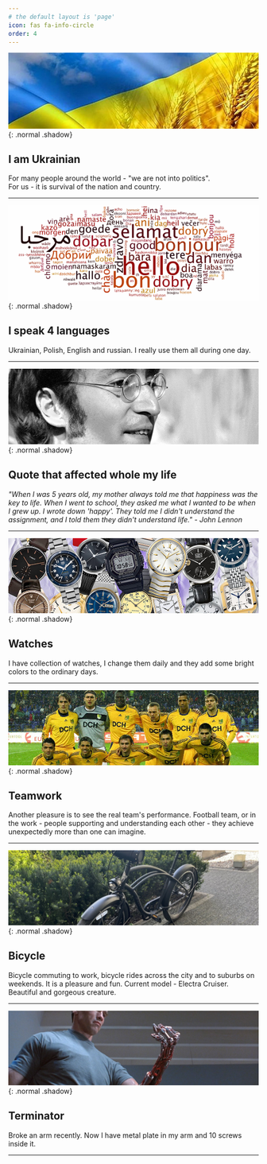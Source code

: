 ```yaml
---
# the default layout is 'page'
icon: fas fa-info-circle
order: 4
---
```


![Desktop View](/assets/img/images/about_flag.jpg){: .normal  .shadow}
<H2>I am Ukrainian</H2>
For many people around the world - "we are not into politics".<br>For us - it is survival of the nation and country.
<hr>

![Desktop View](/assets/img/images/about_lang.png){: .normal  .shadow}
<H2>I speak 4 languages</H2>
Ukrainian, Polish, English and russian. I really use them all during one day. 
<hr>

![Desktop View](/assets/img/images/about_lennon.jpg){: .normal  .shadow}
<H2>Quote that affected whole my life</H2>
<em>"When I was 5 years old, my mother always told me that happiness was the key to life. When I went to school, they asked me what I wanted to be when I grew up. I wrote down 'happy'. They told me I didn't understand the assignment, and I told them they didn't understand life." - John Lennon</em>
<hr>

![Desktop View](/assets/img/images/about_watches.jpg){: .normal  .shadow}
<H2>Watches</H2>
I have collection of watches, I change them daily and they add some bright colors to the ordinary days.
<hr>

![Desktop View](/assets/img/images/about_team.jpg){: .normal  .shadow}
<H2>Teamwork</H2>
Another pleasure is to see the real team's performance. Football team, or in the work - people supporting and understanding each other - they achieve unexpectedly more than one can imagine.
<hr>

![Desktop View](/assets/img/images/about_bicycle.jpg){: .normal  .shadow}
<H2>Bicycle</H2>
Bicycle commuting to work, bicycle rides across the city and to suburbs on weekends. It is a pleasure and fun. Current model - Electra Cruiser. Beautiful and gorgeous creature.
<hr>

![Desktop View](/assets/img/images/about_terminator.jpg){: .normal  .shadow}
<H2>Terminator</H2>
Broke an arm recently. Now I have metal plate in my arm and 10 screws inside it.
<hr>